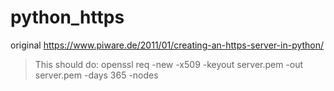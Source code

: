 # python_https

original https://www.piware.de/2011/01/creating-an-https-server-in-python/

> This should do:
> openssl req -new -x509 -keyout server.pem -out server.pem -days 365 -nodes
